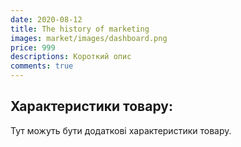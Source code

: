 ```yaml
---
date: 2020-08-12
title: The history of marketing
images: market/images/dashboard.png
price: 999
descriptions: Короткий опис 
comments: true
---
```



  <div class="product-specifications">
    <h2>Характеристики товару:</h2>
    <p>Тут можуть бути додаткові характеристики товару.</p>
  </div>